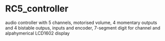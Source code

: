 # RC5_controller
audio controller with 5 channels, motorised volume, 4 momentary outputs and 4 bistable outpus, inputs and encoder, 7-segment digit for channel and alpahymerical LCD1602 display
